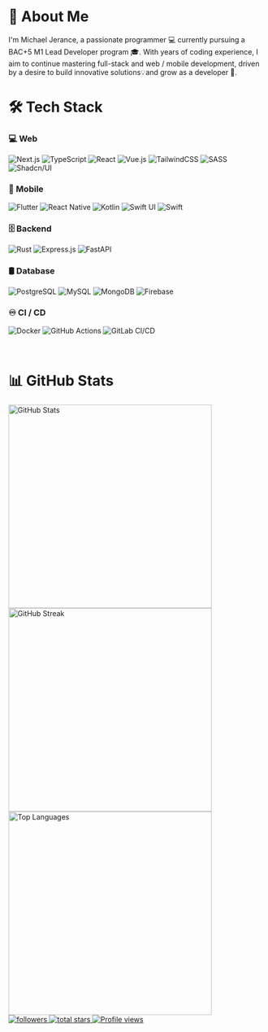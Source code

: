 # 🚀 About Me

I'm Michael Jerance, a passionate programmer 💻 currently pursuing a BAC+5 M1 Lead Developer program 🎓. With years of coding experience, I aim to continue mastering full-stack and web / mobile development, driven by a desire to build innovative solutions💡and grow as a developer 🚀.

# 🛠️ Tech Stack

### 💻 Web

![Next.js](https://img.shields.io/badge/next.js-%23000000.svg?style=for-the-badge&logo=nextdotjs&logoColor=white)
![TypeScript](https://img.shields.io/badge/typescript-%23007ACC.svg?style=for-the-badge&logo=typescript&logoColor=white)
![React](https://img.shields.io/badge/react-%2320232a.svg?style=for-the-badge&logo=react&logoColor=%2361DAFB)
![Vue.js](https://img.shields.io/badge/vuejs-%2335495e.svg?style=for-the-badge&logo=vuedotjs&logoColor=%234FC08D)
![TailwindCSS](https://img.shields.io/badge/tailwindcss-%2338B2AC.svg?style=for-the-badge&logo=tailwind-css&logoColor=white)
![SASS](https://img.shields.io/badge/SASS-hotpink.svg?style=for-the-badge&logo=SASS&logoColor=white)
![Shadcn/UI](https://img.shields.io/badge/shadcn%2Fui-000000?style=for-the-badge&logo=shadcnui&logoColor=white)

### 📱 Mobile

![Flutter](https://img.shields.io/badge/Flutter-%2302569B.svg?style=for-the-badge&logo=Flutter&logoColor=white)
![React Native](https://img.shields.io/badge/React_Native-%2320232a.svg?style=for-the-badge&logo=react&logoColor=%2361DAFB)
![Kotlin](https://img.shields.io/badge/Kotlin-%230095D5.svg?style=for-the-badge&logo=kotlin&logoColor=white)
![Swift UI](https://img.shields.io/badge/Swift_UI-%23FA7343.svg?style=for-the-badge&logo=swift&logoColor=white)
![Swift](https://img.shields.io/badge/Swift-%23FA7343.svg?style=for-the-badge&logo=swift&logoColor=white)

### 🗄️ Backend

![Rust](https://img.shields.io/badge/Rust-%23000000.svg?style=for-the-badge&logo=rust&logoColor=white)
![Express.js](https://img.shields.io/badge/Express.js-%23404d59.svg?style=for-the-badge&logo=express&logoColor=%2361DAFB)
![FastAPI](https://img.shields.io/badge/FastAPI-%23000000.svg?style=for-the-badge&logo=fastapi&logoColor=white)

### 🛢 Database

![PostgreSQL](https://img.shields.io/badge/PostgreSQL-%23316192.svg?style=for-the-badge&logo=postgresql&logoColor=white)
![MySQL](https://img.shields.io/badge/MySQL-%234479A1.svg?style=for-the-badge&logo=mysql&logoColor=white)
![MongoDB](https://img.shields.io/badge/MongoDB-%2347A248.svg?style=for-the-badge&logo=mongodb&logoColor=white)
![Firebase](https://img.shields.io/badge/Firebase-%23FFCA28.svg?style=for-the-badge&logo=firebase&logoColor=white)

### ♾️ CI / CD

![Docker](https://img.shields.io/badge/Docker-%232496ED.svg?style=for-the-badge&logo=docker&logoColor=white)
![GitHub Actions](https://img.shields.io/badge/GitHub_Actions-%232671E5.svg?style=for-the-badge&logo=github-actions&logoColor=white)
![GitLab CI/CD](https://img.shields.io/badge/GitLab_CI_CD-%23FCA121.svg?style=for-the-badge&logo=gitlab&logoColor=white)

<br/>

# 📊 GitHub Stats

<img width="400" src="https://github-readme-stats.vercel.app/api?username=jerance&theme=github_dark_dimmed&show_icons=true&hide_border=true&count_private=true" alt="GitHub Stats" />
<img width="400" src="https://github-readme-streak-stats.herokuapp.com/?user=jerance&theme=github_dark_dimmed&hide_border=true" alt="GitHub Streak" />
<img width="400" src="https://github-readme-stats.vercel.app/api/top-langs/?username=jerance&theme=github_dark_dimmed&show_icons=true&hide_border=true&layout=compact" alt="Top Languages" />

<br/>

<a href="https://github.com/jerance?tab=followers">
    <img alt="followers" title="Follow me on Github" src="https://custom-icon-badges.demolab.com/github/followers/jerance?color=236ad3&labelColor=1155ba&style=for-the-badge&logo=person-add&label=Follow&logoColor=white"/>
</a>
<a href="https://github.com/jerance?tab=repositories&sort=stargazers">
    <img alt="total stars" title="Total stars on GitHub" src="https://custom-icon-badges.demolab.com/github/stars/jerance?color=e1ad0d&style=for-the-badge&labelColor=C79600&logo=star"/>
</a>
<a href="https://github.com/jerance">
    <img src="https://komarev.com/ghpvc?username=jerance&color=red&style=for-the-badge" alt="Profile views"/>
</a>
